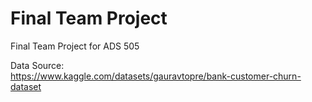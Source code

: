 # Final Team Project
Final Team Project for ADS 505

Data Source: <br>
https://www.kaggle.com/datasets/gauravtopre/bank-customer-churn-dataset
